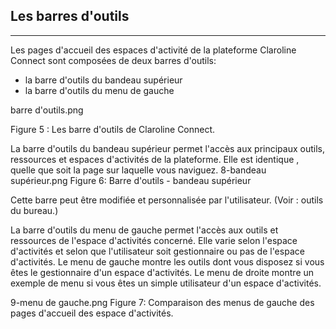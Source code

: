 
## Les barres d'outils
---

Les pages d'accueil des espaces d'activité de la plateforme Claroline Connect sont composées de deux barres d'outils:
- la barre d'outils du bandeau supérieur
- la barre d'outils du menu de gauche

barre d'outils.png

Figure 5 : Les barre d'outils de Claroline Connect.

La barre d'outils du bandeau supérieur permet l'accès aux principaux outils, ressources et espaces d'activités de la plateforme.
Elle est identique , quelle que soit la page sur laquelle vous naviguez.
8-bandeau supérieur.png
Figure 6: Barre d'outils - bandeau supérieur

Cette barre peut être modifiée et personnalisée par l'utilisateur. (Voir : outils du bureau.)

La barre d'outils du menu de gauche permet l'accès aux outils et ressources de l'espace d'activités concerné. Elle varie selon l'espace d'activités et selon que l'utilisateur soit gestionnaire ou pas de l'espace d'activités.
Le menu de gauche montre les outils dont vous disposez si vous êtes le gestionnaire d'un espace d'activités. Le menu de droite montre un exemple de menu si vous êtes un simple utilisateur d'un espace d'activités.

9-menu de gauche.png
Figure 7: Comparaison des menus de gauche des pages d'accueil des espace d'activités.
